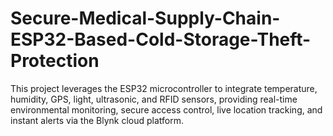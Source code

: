 # Secure-Medical-Supply-Chain-ESP32-Based-Cold-Storage-Theft-Protection
 This project leverages the ESP32 microcontroller to integrate temperature, humidity, GPS, light, ultrasonic, and RFID sensors, providing real-time environmental monitoring, secure access control, live location tracking, and instant alerts via the Blynk cloud platform.

